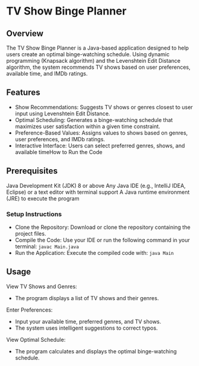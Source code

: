 # TV Show Binge Planner

## Overview
The TV Show Binge Planner is a Java-based application designed to help users create an optimal binge-watching schedule. Using dynamic programming (Knapsack algorithm) and the Levenshtein Edit Distance algorithm, the system recommends TV shows based on user preferences, available time, and IMDb ratings.

## Features
- Show Recommendations: Suggests TV shows or genres closest to user input using Levenshtein Edit Distance.
- Optimal Scheduling: Generates a binge-watching schedule that maximizes user satisfaction within a given time constraint.
- Preference-Based Values: Assigns values to shows based on genres, user preferences, and IMDb ratings.
- Interactive Interface: Users can select preferred genres, shows, and available timeHow to Run the Code

## Prerequisites
Java Development Kit (JDK) 8 or above
Any Java IDE (e.g., IntelliJ IDEA, Eclipse) or a text editor with terminal support
A Java runtime environment (JRE) to execute the program

### Setup Instructions
- Clone the Repository: Download or clone the repository containing the project files.
- Compile the Code: Use your IDE or run the following command in your terminal:
  `javac Main.java`
- Run the Application: Execute the compiled code with: `java Main`

## Usage
View TV Shows and Genres:
- The program displays a list of TV shows and their genres.

Enter Preferences:
- Input your available time, preferred genres, and TV shows.
- The system uses intelligent suggestions to correct typos.

View Optimal Schedule:
- The program calculates and displays the optimal binge-watching schedule.







